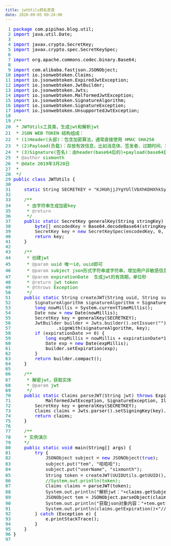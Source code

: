 ```yaml
---
title: jwtUtils顾名思意
date: 2020-09-05 09:24:00
---
```


<div class="cnblogs_code">
<pre><span style="color: #008080;"> 1</span> <span style="color: #0000ff;">package</span><span style="color: #000000;"> com.pipihao.blog.util;
</span><span style="color: #008080;"> 2</span> <span style="color: #0000ff;">import</span><span style="color: #000000;"> java.util.Date;
</span><span style="color: #008080;"> 3</span>   
<span style="color: #008080;"> 4</span> <span style="color: #0000ff;">import</span><span style="color: #000000;"> javax.crypto.SecretKey;
</span><span style="color: #008080;"> 5</span> <span style="color: #0000ff;">import</span><span style="color: #000000;"> javax.crypto.spec.SecretKeySpec;
</span><span style="color: #008080;"> 6</span>   
<span style="color: #008080;"> 7</span> <span style="color: #0000ff;">import</span><span style="color: #000000;"> org.apache.commons.codec.binary.Base64;
</span><span style="color: #008080;"> 8</span>   
<span style="color: #008080;"> 9</span> <span style="color: #0000ff;">import</span><span style="color: #000000;"> com.alibaba.fastjson.JSONObject;
</span><span style="color: #008080;">10</span> <span style="color: #0000ff;">import</span><span style="color: #000000;"> io.jsonwebtoken.Claims;
</span><span style="color: #008080;">11</span> <span style="color: #0000ff;">import</span><span style="color: #000000;"> io.jsonwebtoken.ExpiredJwtException;
</span><span style="color: #008080;">12</span> <span style="color: #0000ff;">import</span><span style="color: #000000;"> io.jsonwebtoken.JwtBuilder;
</span><span style="color: #008080;">13</span> <span style="color: #0000ff;">import</span><span style="color: #000000;"> io.jsonwebtoken.Jwts;
</span><span style="color: #008080;">14</span> <span style="color: #0000ff;">import</span><span style="color: #000000;"> io.jsonwebtoken.MalformedJwtException;
</span><span style="color: #008080;">15</span> <span style="color: #0000ff;">import</span><span style="color: #000000;"> io.jsonwebtoken.SignatureAlgorithm;
</span><span style="color: #008080;">16</span> <span style="color: #0000ff;">import</span><span style="color: #000000;"> io.jsonwebtoken.SignatureException;
</span><span style="color: #008080;">17</span> <span style="color: #0000ff;">import</span><span style="color: #000000;"> io.jsonwebtoken.UnsupportedJwtException;
</span><span style="color: #008080;">18</span>   
<span style="color: #008080;">19</span> <span style="color: #008000;">/**</span>
<span style="color: #008080;">20</span> <span style="color: #008000;"> * JWTUtils工具类，生成jwt和解析jwt
</span><span style="color: #008080;">21</span> <span style="color: #008000;"> * JSON WEB TOKEN 结构组成：
</span><span style="color: #008080;">22</span> <span style="color: #008000;"> * (1)Header(头部)：包含加密算法，通常直接使用 HMAC SHA256
</span><span style="color: #008080;">23</span> <span style="color: #008000;"> * (2)Payload(负载)：存放有效信息，比如消息体、签发者、过期时间、签发时间等
</span><span style="color: #008080;">24</span> <span style="color: #008000;"> * (3)Signature(签名)：由header(base64后的)+payload(base64后的)+secret(秘钥)三部分组合，然后通过head中声明的算法进行加密
</span><span style="color: #008080;">25</span> <span style="color: #008000;"> * </span><span style="color: #808080;">@author</span><span style="color: #008000;"> sixmonth
</span><span style="color: #008080;">26</span> <span style="color: #008000;"> * @date 2019年3月20日
</span><span style="color: #008080;">27</span> <span style="color: #008000;"> *
</span><span style="color: #008080;">28</span>  <span style="color: #008000;">*/</span>
<span style="color: #008080;">29</span> <span style="color: #0000ff;">public</span> <span style="color: #0000ff;">class</span><span style="color: #000000;"> JWTUtils {
</span><span style="color: #008080;">30</span>      
<span style="color: #008080;">31</span>     <span style="color: #0000ff;">static</span> String SECRETKEY = "KJHUhjjJYgYUllVbXhKDHXhkSyHjlNiVkYzWTBac1Yxkjhuad"<span style="color: #000000;">;
</span><span style="color: #008080;">32</span>   
<span style="color: #008080;">33</span>     <span style="color: #008000;">/**</span>
<span style="color: #008080;">34</span> <span style="color: #008000;">     * 由字符串生成加密key
</span><span style="color: #008080;">35</span> <span style="color: #008000;">     * </span><span style="color: #808080;">@return</span>
<span style="color: #008080;">36</span>      <span style="color: #008000;">*/</span>
<span style="color: #008080;">37</span>     <span style="color: #0000ff;">public</span> <span style="color: #0000ff;">static</span><span style="color: #000000;"> SecretKey generalKey(String stringKey) {
</span><span style="color: #008080;">38</span>         <span style="color: #0000ff;">byte</span>[] encodedKey =<span style="color: #000000;"> Base64.decodeBase64(stringKey);
</span><span style="color: #008080;">39</span>         SecretKey key = <span style="color: #0000ff;">new</span> SecretKeySpec(encodedKey, 0, encodedKey.length, "AES"<span style="color: #000000;">);
</span><span style="color: #008080;">40</span>         <span style="color: #0000ff;">return</span><span style="color: #000000;"> key;
</span><span style="color: #008080;">41</span> <span style="color: #000000;">    }
</span><span style="color: #008080;">42</span>   
<span style="color: #008080;">43</span>     <span style="color: #008000;">/**</span>
<span style="color: #008080;">44</span> <span style="color: #008000;">     * 创建jwt
</span><span style="color: #008080;">45</span> <span style="color: #008000;">     * </span><span style="color: #808080;">@param</span><span style="color: #008000;"> uuid 唯一id，uuid即可
</span><span style="color: #008080;">46</span> <span style="color: #008000;">     * </span><span style="color: #808080;">@param</span><span style="color: #008000;"> subject json形式字符串或字符串，增加用户非敏感信息存储，如用户id或用户账号，与token解析后进行对比，防止乱用
</span><span style="color: #008080;">47</span> <span style="color: #008000;">     * </span><span style="color: #808080;">@param</span><span style="color: #008000;"> expirationDate  生成jwt的有效期，单位秒
</span><span style="color: #008080;">48</span> <span style="color: #008000;">     * </span><span style="color: #808080;">@return</span><span style="color: #008000;"> jwt token
</span><span style="color: #008080;">49</span> <span style="color: #008000;">     * </span><span style="color: #808080;">@throws</span><span style="color: #008000;"> Exception
</span><span style="color: #008080;">50</span>      <span style="color: #008000;">*/</span>
<span style="color: #008080;">51</span>     <span style="color: #0000ff;">public</span> <span style="color: #0000ff;">static</span> String createJWT(String uuid, String subject, <span style="color: #0000ff;">long</span> expirationDate) <span style="color: #0000ff;">throws</span><span style="color: #000000;"> Exception {
</span><span style="color: #008080;">52</span>         SignatureAlgorithm signatureAlgorithm =<span style="color: #000000;"> SignatureAlgorithm.HS256;
</span><span style="color: #008080;">53</span>         <span style="color: #0000ff;">long</span> nowMillis =<span style="color: #000000;"> System.currentTimeMillis();
</span><span style="color: #008080;">54</span>         Date now = <span style="color: #0000ff;">new</span><span style="color: #000000;"> Date(nowMillis);
</span><span style="color: #008080;">55</span>         SecretKey key =<span style="color: #000000;"> generalKey(SECRETKEY);
</span><span style="color: #008080;">56</span>         JwtBuilder builder = Jwts.builder().setIssuer(""<span style="color: #000000;">).setId(uuid).setIssuedAt(now).setSubject(subject)
</span><span style="color: #008080;">57</span> <span style="color: #000000;">                .signWith(signatureAlgorithm, key);
</span><span style="color: #008080;">58</span>         <span style="color: #0000ff;">if</span> (expirationDate &gt;= 0<span style="color: #000000;">) {
</span><span style="color: #008080;">59</span>             <span style="color: #0000ff;">long</span> expMillis = nowMillis + expirationDate*1000<span style="color: #000000;">;
</span><span style="color: #008080;">60</span>             Date exp = <span style="color: #0000ff;">new</span><span style="color: #000000;"> Date(expMillis);
</span><span style="color: #008080;">61</span> <span style="color: #000000;">            builder.setExpiration(exp);
</span><span style="color: #008080;">62</span> <span style="color: #000000;">        }
</span><span style="color: #008080;">63</span>         <span style="color: #0000ff;">return</span><span style="color: #000000;"> builder.compact();
</span><span style="color: #008080;">64</span> <span style="color: #000000;">    }
</span><span style="color: #008080;">65</span>   
<span style="color: #008080;">66</span>     <span style="color: #008000;">/**</span>
<span style="color: #008080;">67</span> <span style="color: #008000;">     * 解密jwt，获取实体
</span><span style="color: #008080;">68</span> <span style="color: #008000;">     * </span><span style="color: #808080;">@param</span><span style="color: #008000;"> jwt
</span><span style="color: #008080;">69</span>      <span style="color: #008000;">*/</span>
<span style="color: #008080;">70</span>     <span style="color: #0000ff;">public</span> <span style="color: #0000ff;">static</span> Claims parseJWT(String jwt) <span style="color: #0000ff;">throws</span><span style="color: #000000;"> ExpiredJwtException, UnsupportedJwtException,
</span><span style="color: #008080;">71</span> <span style="color: #000000;">            MalformedJwtException, SignatureException, IllegalArgumentException {
</span><span style="color: #008080;">72</span>         SecretKey key =<span style="color: #000000;"> generalKey(SECRETKEY);
</span><span style="color: #008080;">73</span>         Claims claims =<span style="color: #000000;"> Jwts.parser().setSigningKey(key).parseClaimsJws(jwt).getBody();
</span><span style="color: #008080;">74</span>         <span style="color: #0000ff;">return</span><span style="color: #000000;"> claims;
</span><span style="color: #008080;">75</span> <span style="color: #000000;">    }
</span><span style="color: #008080;">76</span>   
<span style="color: #008080;">77</span>     <span style="color: #008000;">/**</span>
<span style="color: #008080;">78</span> <span style="color: #008000;">    * 实例演示
</span><span style="color: #008080;">79</span>     <span style="color: #008000;">*/</span>
<span style="color: #008080;">80</span>     <span style="color: #0000ff;">public</span> <span style="color: #0000ff;">static</span> <span style="color: #0000ff;">void</span><span style="color: #000000;"> main(String[] args) {
</span><span style="color: #008080;">81</span>         <span style="color: #0000ff;">try</span><span style="color: #000000;"> {
</span><span style="color: #008080;">82</span>             JSONObject subject = <span style="color: #0000ff;">new</span> JSONObject(<span style="color: #0000ff;">true</span><span style="color: #000000;">);
</span><span style="color: #008080;">83</span>             subject.put("tem", "哈哈哈"<span style="color: #000000;">);
</span><span style="color: #008080;">84</span>             subject.put("userName", "sixmonth"<span style="color: #000000;">);
</span><span style="color: #008080;">85</span>             String token = createJWT(UUIDUtils.getUUID(), subject.toJSONString(), 10);<span style="color: #008000;">//</span><span style="color: #008000;">10秒过期
</span><span style="color: #008080;">86</span>             <span style="color: #008000;">//</span><span style="color: #008000;">System.out.println(token);</span>
<span style="color: #008080;">87</span>             Claims claims =<span style="color: #000000;"> parseJWT(token);
</span><span style="color: #008080;">88</span>             System.out.println("解析jwt："+<span style="color: #000000;">claims.getSubject());
</span><span style="color: #008080;">89</span>             JSONObject tem =<span style="color: #000000;"> JSONObject.parseObject(claims.getSubject());
</span><span style="color: #008080;">90</span>             System.out.println("获取json对象内容："+tem.getString("userName"<span style="color: #000000;">));   
</span><span style="color: #008080;">91</span>             System.out.println(claims.getExpiration()+"///"+<span style="color: #000000;">claims.getExpiration().getTime());
</span><span style="color: #008080;">92</span>         } <span style="color: #0000ff;">catch</span><span style="color: #000000;"> (Exception e) {
</span><span style="color: #008080;">93</span> <span style="color: #000000;">            e.printStackTrace();
</span><span style="color: #008080;">94</span> <span style="color: #000000;">        }
</span><span style="color: #008080;">95</span> <span style="color: #000000;">    }
</span><span style="color: #008080;">96</span> <span style="color: #000000;">}
</span><span style="color: #008080;">97</span>  </pre>
</div>
<p>&nbsp;</p>